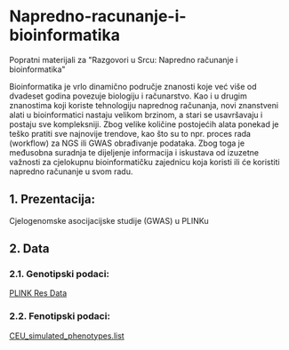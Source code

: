 # Napredno-racunanje-i-bioinformatika

Popratni materijali za "Razgovori u Srcu: Napredno računanje i bioinformatika"

Bioinformatika je vrlo dinamično područje znanosti koje već više od dvadeset godina povezuje biologiju i računarstvo. Kao i u drugim znanostima koji koriste tehnologiju naprednog računanja, novi znanstveni alati u bioinformatici nastaju velikom brzinom, a stari se usavršavaju i postaju sve kompleksniji. Zbog velike količine postojećih alata ponekad je teško pratiti sve najnovije trendove, kao što su to npr. proces rada (workflow) za NGS ili GWAS obrađivanje podataka. Zbog toga je međusobna suradnja te dijeljenje informacija i iskustava od izuzetne važnosti za cjelokupnu bioinformatičku zajednicu koja koristi ili će koristiti napredno računanje u svom radu.

## 1. Prezentacija:

Cjelogenomske asocijacijske studije (GWAS) u PLINKu

## 2. Data

### 2.1. Genotipski podaci:
[PLINK Res Data](https://zzz.bwh.harvard.edu/plink/res.shtml)

### 2.2. Fenotipski podaci:
[CEU_simulated_phenotypes.list](CEU_simulated_phenotypes.list)

